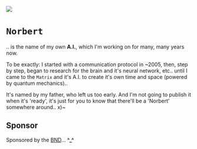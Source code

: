 <img src="https://kekse.biz/php/count.php?draw&override=github:norbert&fg=120,130,40&size=48&v=16" />

# `Norbert`
.. is the name of my own **A.I.**, which I'm working on for many, many years now.

To be exactly: I started with a communication protocol in ~2005, then, step by step, began to research
for the brain and it's neural network, etc.. until I came to the `Matrix` and it's A.I. to create it's
own time and space (powered by quantum mechanics)..

It's named by my father, who left us too early. And I'm not going to publish it when it's 'ready', it's
just for you to know that there'll be a 'Norbert' somewhere around.. x)~

## Sponsor
Sponsored by the [BND](https://www.bnd.bund.de/)... **^\_^**

